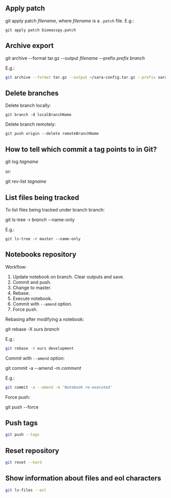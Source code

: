 ## Apply patch

git apply patch *filename*, where *filename* is a `.patch` file. E.g.:

```console
git apply patch biomasspy.patch
```

## Archive export

git archive --format tar.gz --output *filename* --prefix *prefix* *branch*

E.g.:

```sh
git archive --format tar.gz --output ~/sara-config.tar.gz --prefix sara-config/ master
```

## Delete branches

Delete branch locally:

```
git branch -d localBranchName
```

Delete branch remotely:

```
git push origin --delete remoteBranchName
```

## How to tell which commit a tag points to in Git?

git log *tagname*

or:

git rev-list *tagname*

## List files being tracked

To list files being tracked under branch branch:

git ls-tree -r *branch* --name-only

E.g.:

```console
git ls-tree -r master --name-only
```

## Notebooks repository

Workflow:

1. Update notebook on branch. Clear outputs and save.
2. Commit and push.
3. Change to master.
4. Rebase.
5. Execute notebook.
6. Commit with `--amend` option.
7. Force push.

Rebasing after modifying a notebook:

git rebase -X ours *branch*

E.g.:

```sh
git rebase -X ours development
```

Commit with `--amend` option:

git commit -a --amend -m *comment*

E.g.:

```sh
git commit -a --amend -m 'Notebook re-executed'
```

Force push:

git push --force

## Push tags

```sh
git push --tags
```

## Reset repository

```sh
git reset --hard
```

## Show information about files and eol characters

```sh
git ls-files --eol
```
